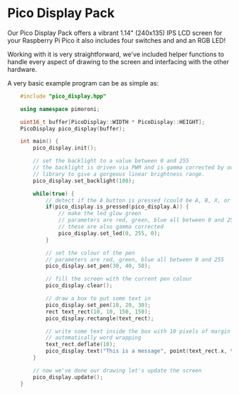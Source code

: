 # Pico Display Pack

Our Pico Display Pack offers a vibrant 1.14" (240x135) IPS LCD screen for your Raspberry Pi Pico it also includes four switches and and an RGB LED!

Working with it is very straightforward, we've included helper functions to handle every aspect of drawing to the screen and interfacing with the other hardware.

A very basic example program can be as simple as:

```c++
    #include "pico_display.hpp"

    using namespace pimoroni;

    uint16_t buffer[PicoDisplay::WIDTH * PicoDisplay::HEIGHT];
    PicoDisplay pico_display(buffer);

    int main() {
        pico_display.init();

        // set the backlight to a value between 0 and 255
        // the backlight is driven via PWM and is gamma corrected by our
        // library to give a gorgeous linear brightness range.
        pico_display.set_backlight(100);

        while(true) {
            // detect if the A button is pressed (could be A, B, X, or Y)
            if(pico_display.is_pressed(pico_display.A)) {
                // make the led glow green
                // parameters are red, green, blue all between 0 and 255
                // these are also gamma corrected
                pico_display.set_led(0, 255, 0);
            }

            // set the colour of the pen
            // parameters are red, green, blue all between 0 and 255
            pico_display.set_pen(30, 40, 50);

            // fill the screen with the current pen colour
            pico_display.clear();

            // draw a box to put some text in
            pico_display.set_pen(10, 20, 30);
            rect text_rect(10, 10, 150, 150);
            pico_display.rectangle(text_rect);

            // write some text inside the box with 10 pixels of margin
            // automatically word wrapping
            text_rect.deflate(10);
            pico_display.text("This is a message", point(text_rect.x, text_rect.y), text_rect.w);
        }

        // now we've done our drawing let's update the screen
        pico_display.update();
    }
```